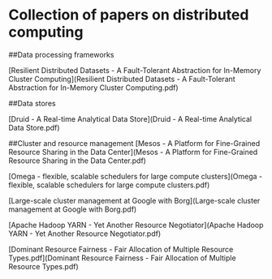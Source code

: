 # Collection of papers on distributed computing

##Data processing frameworks

[Resilient Distributed Datasets - A Fault-Tolerant Abstraction for In-Memory Cluster Computing](Resilient Distributed Datasets - A Fault-Tolerant Abstraction for In-Memory Cluster Computing.pdf)

##Data stores

[Druid - A Real-time Analytical Data Store](Druid - A Real-time Analytical Data Store.pdf)

##Cluster and resource management
[Mesos - A Platform for Fine-Grained Resource Sharing in the Data Center](Mesos - A Platform for Fine-Grained Resource Sharing in the Data Center.pdf)

[Omega - flexible, scalable schedulers for large compute clusters](Omega - flexible, scalable schedulers for large compute clusters.pdf)

[Large-scale cluster management at Google with Borg](Large-scale cluster management at Google with Borg.pdf)

[Apache Hadoop YARN - Yet Another Resource Negotiator](Apache Hadoop YARN - Yet Another Resource Negotiator.pdf)

[Dominant Resource Fairness - Fair Allocation of Multiple Resource Types.pdf](Dominant Resource Fairness - Fair Allocation of Multiple Resource Types.pdf)
